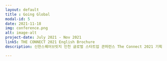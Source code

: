 ```yaml
---
layout: default
title : Going Global
modal-id: 5
date: 2021-11-18
img: conference.png
alt: image-alt
project-date: July 2021 - Nov 2021
link5: THE CONNECT 2021 English Brochure
description: 신한스퀘어브릿지 인천 글로벌 스타트업 콘퍼런스 The Connect 2021 기획 운영

---
```


